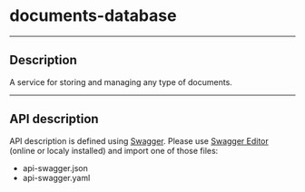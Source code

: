 documents-database
==================

---

## Description

A service for storing and managing any type of documents.

---

## API description

API description is defined using [Swagger](http://swagger.io). Please use [Swagger Editor](http://editor.swagger.io/) (online or localy installed) and import one of those files:

* api-swagger.json
* api-swagger.yaml
